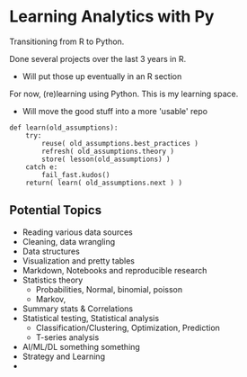 # Learning Analytics with Py

Transitioning from R to Python. 

Done several projects over the last 3 years in R. 
- Will put those up eventually in an R section 

For now, (re)learning using Python. This is my learning space. 
- Will move the good stuff into a more 'usable' repo 

```
def learn(old_assumptions):
	try: 
		reuse( old_assumptions.best_practices )
		refresh( old_assumptions.theory )
		store( lesson(old_assumptions) )
	catch e: 
		fail_fast.kudos() 
	return( learn( old_assumptions.next ) )
```
	
## Potential Topics

- Reading various data sources
- Cleaning, data wrangling
- Data structures 
- Visualization and pretty tables 
- Markdown, Notebooks and reproducible research 
- Statistics theory
	- Probabilities, Normal, binomial, poisson 
	- Markov, 
- Summary stats & Correlations 
- Statistical testing, Statistical analysis 
	- Classification/Clustering, Optimization, Prediction 
	- T-series analysis 
- AI/ML/DL something something 
- Strategy and Learning 
- 



